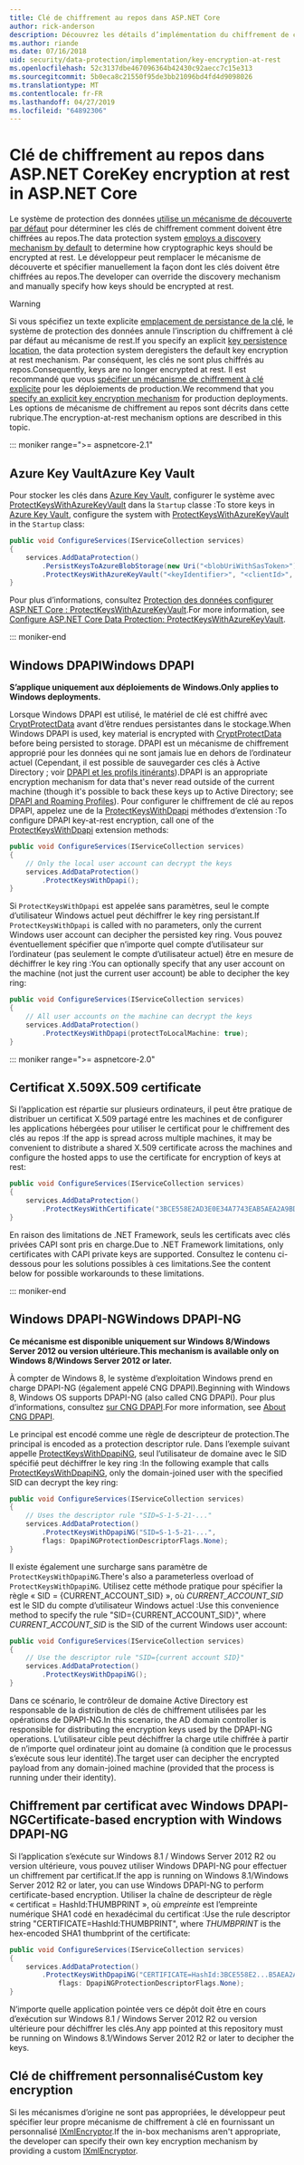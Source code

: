 ```yaml
---
title: Clé de chiffrement au repos dans ASP.NET Core
author: rick-anderson
description: Découvrez les détails d’implémentation du chiffrement de clé de Protection des données ASP.NET Core au repos.
ms.author: riande
ms.date: 07/16/2018
uid: security/data-protection/implementation/key-encryption-at-rest
ms.openlocfilehash: 52c3137dbe467096364b42430c92aecc7c15e313
ms.sourcegitcommit: 5b0eca8c21550f95de3bb21096bd4fd4d9098026
ms.translationtype: MT
ms.contentlocale: fr-FR
ms.lasthandoff: 04/27/2019
ms.locfileid: "64892306"
---
```

# <a name="key-encryption-at-rest-in-aspnet-core"></a><span data-ttu-id="f5376-103">Clé de chiffrement au repos dans ASP.NET Core</span><span class="sxs-lookup"><span data-stu-id="f5376-103">Key encryption at rest in ASP.NET Core</span></span>

<span data-ttu-id="f5376-104">Le système de protection des données [utilise un mécanisme de découverte par défaut](xref:security/data-protection/configuration/default-settings) pour déterminer les clés de chiffrement comment doivent être chiffrées au repos.</span><span class="sxs-lookup"><span data-stu-id="f5376-104">The data protection system [employs a discovery mechanism by default](xref:security/data-protection/configuration/default-settings) to determine how cryptographic keys should be encrypted at rest.</span></span> <span data-ttu-id="f5376-105">Le développeur peut remplacer le mécanisme de découverte et spécifier manuellement la façon dont les clés doivent être chiffrées au repos.</span><span class="sxs-lookup"><span data-stu-id="f5376-105">The developer can override the discovery mechanism and manually specify how keys should be encrypted at rest.</span></span>

> [!WARNING]
> <span data-ttu-id="f5376-106">Si vous spécifiez un texte explicite [emplacement de persistance de la clé](xref:security/data-protection/implementation/key-storage-providers), le système de protection des données annule l’inscription du chiffrement à clé par défaut au mécanisme de rest.</span><span class="sxs-lookup"><span data-stu-id="f5376-106">If you specify an explicit [key persistence location](xref:security/data-protection/implementation/key-storage-providers), the data protection system deregisters the default key encryption at rest mechanism.</span></span> <span data-ttu-id="f5376-107">Par conséquent, les clés ne sont plus chiffrés au repos.</span><span class="sxs-lookup"><span data-stu-id="f5376-107">Consequently, keys are no longer encrypted at rest.</span></span> <span data-ttu-id="f5376-108">Il est recommandé que vous [spécifier un mécanisme de chiffrement à clé explicite](xref:security/data-protection/implementation/key-encryption-at-rest) pour les déploiements de production.</span><span class="sxs-lookup"><span data-stu-id="f5376-108">We recommend that you [specify an explicit key encryption mechanism](xref:security/data-protection/implementation/key-encryption-at-rest) for production deployments.</span></span> <span data-ttu-id="f5376-109">Les options de mécanisme de chiffrement au repos sont décrits dans cette rubrique.</span><span class="sxs-lookup"><span data-stu-id="f5376-109">The encryption-at-rest mechanism options are described in this topic.</span></span>

::: moniker range=">= aspnetcore-2.1"

## <a name="azure-key-vault"></a><span data-ttu-id="f5376-110">Azure Key Vault</span><span class="sxs-lookup"><span data-stu-id="f5376-110">Azure Key Vault</span></span>

<span data-ttu-id="f5376-111">Pour stocker les clés dans [Azure Key Vault](https://azure.microsoft.com/services/key-vault/), configurer le système avec [ProtectKeysWithAzureKeyVault](/dotnet/api/microsoft.aspnetcore.dataprotection.azuredataprotectionbuilderextensions.protectkeyswithazurekeyvault) dans la `Startup` classe :</span><span class="sxs-lookup"><span data-stu-id="f5376-111">To store keys in [Azure Key Vault](https://azure.microsoft.com/services/key-vault/), configure the system with [ProtectKeysWithAzureKeyVault](/dotnet/api/microsoft.aspnetcore.dataprotection.azuredataprotectionbuilderextensions.protectkeyswithazurekeyvault) in the `Startup` class:</span></span>

```csharp
public void ConfigureServices(IServiceCollection services)
{
    services.AddDataProtection()
        .PersistKeysToAzureBlobStorage(new Uri("<blobUriWithSasToken>"))
        .ProtectKeysWithAzureKeyVault("<keyIdentifier>", "<clientId>", "<clientSecret>");
}
```

<span data-ttu-id="f5376-112">Pour plus d’informations, consultez [Protection des données configurer ASP.NET Core : ProtectKeysWithAzureKeyVault](xref:security/data-protection/configuration/overview#protectkeyswithazurekeyvault).</span><span class="sxs-lookup"><span data-stu-id="f5376-112">For more information, see [Configure ASP.NET Core Data Protection: ProtectKeysWithAzureKeyVault](xref:security/data-protection/configuration/overview#protectkeyswithazurekeyvault).</span></span>

::: moniker-end

## <a name="windows-dpapi"></a><span data-ttu-id="f5376-113">Windows DPAPI</span><span class="sxs-lookup"><span data-stu-id="f5376-113">Windows DPAPI</span></span>

<span data-ttu-id="f5376-114">**S’applique uniquement aux déploiements de Windows.**</span><span class="sxs-lookup"><span data-stu-id="f5376-114">**Only applies to Windows deployments.**</span></span>

<span data-ttu-id="f5376-115">Lorsque Windows DPAPI est utilisé, le matériel de clé est chiffré avec [CryptProtectData](/windows/desktop/api/dpapi/nf-dpapi-cryptprotectdata) avant d’être rendues persistantes dans le stockage.</span><span class="sxs-lookup"><span data-stu-id="f5376-115">When Windows DPAPI is used, key material is encrypted with [CryptProtectData](/windows/desktop/api/dpapi/nf-dpapi-cryptprotectdata) before being persisted to storage.</span></span> <span data-ttu-id="f5376-116">DPAPI est un mécanisme de chiffrement approprié pour les données qui ne sont jamais lue en dehors de l’ordinateur actuel (Cependant, il est possible de sauvegarder ces clés à Active Directory ; voir [DPAPI et les profils itinérants](https://support.microsoft.com/kb/309408/#6)).</span><span class="sxs-lookup"><span data-stu-id="f5376-116">DPAPI is an appropriate encryption mechanism for data that's never read outside of the current machine (though it's possible to back these keys up to Active Directory; see [DPAPI and Roaming Profiles](https://support.microsoft.com/kb/309408/#6)).</span></span> <span data-ttu-id="f5376-117">Pour configurer le chiffrement de clé au repos DPAPI, appelez une de la [ProtectKeysWithDpapi](/dotnet/api/microsoft.aspnetcore.dataprotection.dataprotectionbuilderextensions.protectkeyswithdpapi) méthodes d’extension :</span><span class="sxs-lookup"><span data-stu-id="f5376-117">To configure DPAPI key-at-rest encryption, call one of the [ProtectKeysWithDpapi](/dotnet/api/microsoft.aspnetcore.dataprotection.dataprotectionbuilderextensions.protectkeyswithdpapi) extension methods:</span></span>

```csharp
public void ConfigureServices(IServiceCollection services)
{
    // Only the local user account can decrypt the keys
    services.AddDataProtection()
        .ProtectKeysWithDpapi();
}
```

<span data-ttu-id="f5376-118">Si `ProtectKeysWithDpapi` est appelée sans paramètres, seul le compte d’utilisateur Windows actuel peut déchiffrer le key ring persistant.</span><span class="sxs-lookup"><span data-stu-id="f5376-118">If `ProtectKeysWithDpapi` is called with no parameters, only the current Windows user account can decipher the persisted key ring.</span></span> <span data-ttu-id="f5376-119">Vous pouvez éventuellement spécifier que n’importe quel compte d’utilisateur sur l’ordinateur (pas seulement le compte d’utilisateur actuel) être en mesure de déchiffrer le key ring :</span><span class="sxs-lookup"><span data-stu-id="f5376-119">You can optionally specify that any user account on the machine (not just the current user account) be able to decipher the key ring:</span></span>

```csharp
public void ConfigureServices(IServiceCollection services)
{
    // All user accounts on the machine can decrypt the keys
    services.AddDataProtection()
        .ProtectKeysWithDpapi(protectToLocalMachine: true);
}
```

::: moniker range=">= aspnetcore-2.0"

## <a name="x509-certificate"></a><span data-ttu-id="f5376-120">Certificat X.509</span><span class="sxs-lookup"><span data-stu-id="f5376-120">X.509 certificate</span></span>

<span data-ttu-id="f5376-121">Si l’application est répartie sur plusieurs ordinateurs, il peut être pratique de distribuer un certificat X.509 partagé entre les machines et de configurer les applications hébergées pour utiliser le certificat pour le chiffrement des clés au repos :</span><span class="sxs-lookup"><span data-stu-id="f5376-121">If the app is spread across multiple machines, it may be convenient to distribute a shared X.509 certificate across the machines and configure the hosted apps to use the certificate for encryption of keys at rest:</span></span>

```csharp
public void ConfigureServices(IServiceCollection services)
{
    services.AddDataProtection()
        .ProtectKeysWithCertificate("3BCE558E2AD3E0E34A7743EAB5AEA2A9BD2575A0");
}
```

<span data-ttu-id="f5376-122">En raison des limitations de .NET Framework, seuls les certificats avec clés privées CAPI sont pris en charge.</span><span class="sxs-lookup"><span data-stu-id="f5376-122">Due to .NET Framework limitations, only certificates with CAPI private keys are supported.</span></span> <span data-ttu-id="f5376-123">Consultez le contenu ci-dessous pour les solutions possibles à ces limitations.</span><span class="sxs-lookup"><span data-stu-id="f5376-123">See the content below for possible workarounds to these limitations.</span></span>

::: moniker-end

## <a name="windows-dpapi-ng"></a><span data-ttu-id="f5376-124">Windows DPAPI-NG</span><span class="sxs-lookup"><span data-stu-id="f5376-124">Windows DPAPI-NG</span></span>

<span data-ttu-id="f5376-125">**Ce mécanisme est disponible uniquement sur Windows 8/Windows Server 2012 ou version ultérieure.**</span><span class="sxs-lookup"><span data-stu-id="f5376-125">**This mechanism is available only on Windows 8/Windows Server 2012 or later.**</span></span>

<span data-ttu-id="f5376-126">À compter de Windows 8, le système d’exploitation Windows prend en charge DPAPI-NG (également appelé CNG DPAPI).</span><span class="sxs-lookup"><span data-stu-id="f5376-126">Beginning with Windows 8, Windows OS supports DPAPI-NG (also called CNG DPAPI).</span></span> <span data-ttu-id="f5376-127">Pour plus d’informations, consultez [sur CNG DPAPI](/windows/desktop/SecCNG/cng-dpapi).</span><span class="sxs-lookup"><span data-stu-id="f5376-127">For more information, see [About CNG DPAPI](/windows/desktop/SecCNG/cng-dpapi).</span></span>

<span data-ttu-id="f5376-128">Le principal est encodé comme une règle de descripteur de protection.</span><span class="sxs-lookup"><span data-stu-id="f5376-128">The principal is encoded as a protection descriptor rule.</span></span> <span data-ttu-id="f5376-129">Dans l’exemple suivant appelle [ProtectKeysWithDpapiNG](/dotnet/api/microsoft.aspnetcore.dataprotection.dataprotectionbuilderextensions.protectkeyswithdpaping), seul l’utilisateur de domaine avec le SID spécifié peut déchiffrer le key ring :</span><span class="sxs-lookup"><span data-stu-id="f5376-129">In the following example that calls [ProtectKeysWithDpapiNG](/dotnet/api/microsoft.aspnetcore.dataprotection.dataprotectionbuilderextensions.protectkeyswithdpaping), only the domain-joined user with the specified SID can decrypt the key ring:</span></span>

```csharp
public void ConfigureServices(IServiceCollection services)
{
    // Uses the descriptor rule "SID=S-1-5-21-..."
    services.AddDataProtection()
        .ProtectKeysWithDpapiNG("SID=S-1-5-21-...",
        flags: DpapiNGProtectionDescriptorFlags.None);
}
```

<span data-ttu-id="f5376-130">Il existe également une surcharge sans paramètre de `ProtectKeysWithDpapiNG`.</span><span class="sxs-lookup"><span data-stu-id="f5376-130">There's also a parameterless overload of `ProtectKeysWithDpapiNG`.</span></span> <span data-ttu-id="f5376-131">Utilisez cette méthode pratique pour spécifier la règle « SID = {CURRENT_ACCOUNT_SID} », où *CURRENT_ACCOUNT_SID* est le SID du compte d’utilisateur Windows actuel :</span><span class="sxs-lookup"><span data-stu-id="f5376-131">Use this convenience method to specify the rule "SID={CURRENT_ACCOUNT_SID}", where *CURRENT_ACCOUNT_SID* is the SID of the current Windows user account:</span></span>

```csharp
public void ConfigureServices(IServiceCollection services)
{
    // Use the descriptor rule "SID={current account SID}"
    services.AddDataProtection()
        .ProtectKeysWithDpapiNG();
}
```

<span data-ttu-id="f5376-132">Dans ce scénario, le contrôleur de domaine Active Directory est responsable de la distribution de clés de chiffrement utilisées par les opérations de DPAPI-NG.</span><span class="sxs-lookup"><span data-stu-id="f5376-132">In this scenario, the AD domain controller is responsible for distributing the encryption keys used by the DPAPI-NG operations.</span></span> <span data-ttu-id="f5376-133">L’utilisateur cible peut déchiffrer la charge utile chiffrée à partir de n’importe quel ordinateur joint au domaine (à condition que le processus s’exécute sous leur identité).</span><span class="sxs-lookup"><span data-stu-id="f5376-133">The target user can decipher the encrypted payload from any domain-joined machine (provided that the process is running under their identity).</span></span>

## <a name="certificate-based-encryption-with-windows-dpapi-ng"></a><span data-ttu-id="f5376-134">Chiffrement par certificat avec Windows DPAPI-NG</span><span class="sxs-lookup"><span data-stu-id="f5376-134">Certificate-based encryption with Windows DPAPI-NG</span></span>

<span data-ttu-id="f5376-135">Si l’application s’exécute sur Windows 8.1 / Windows Server 2012 R2 ou version ultérieure, vous pouvez utiliser Windows DPAPI-NG pour effectuer un chiffrement par certificat.</span><span class="sxs-lookup"><span data-stu-id="f5376-135">If the app is running on Windows 8.1/Windows Server 2012 R2 or later, you can use Windows DPAPI-NG to perform certificate-based encryption.</span></span> <span data-ttu-id="f5376-136">Utiliser la chaîne de descripteur de règle « certificat = HashId:THUMBPRINT », où *empreinte* est l’empreinte numérique SHA1 codé en hexadécimal du certificat :</span><span class="sxs-lookup"><span data-stu-id="f5376-136">Use the rule descriptor string "CERTIFICATE=HashId:THUMBPRINT", where *THUMBPRINT* is the hex-encoded SHA1 thumbprint of the certificate:</span></span>

```csharp
public void ConfigureServices(IServiceCollection services)
{
    services.AddDataProtection()
        .ProtectKeysWithDpapiNG("CERTIFICATE=HashId:3BCE558E2...B5AEA2A9BD2575A0",
            flags: DpapiNGProtectionDescriptorFlags.None);
}
```

<span data-ttu-id="f5376-137">N’importe quelle application pointée vers ce dépôt doit être en cours d’exécution sur Windows 8.1 / Windows Server 2012 R2 ou version ultérieure pour déchiffrer les clés.</span><span class="sxs-lookup"><span data-stu-id="f5376-137">Any app pointed at this repository must be running on Windows 8.1/Windows Server 2012 R2 or later to decipher the keys.</span></span>

## <a name="custom-key-encryption"></a><span data-ttu-id="f5376-138">Clé de chiffrement personnalisé</span><span class="sxs-lookup"><span data-stu-id="f5376-138">Custom key encryption</span></span>

<span data-ttu-id="f5376-139">Si les mécanismes d’origine ne sont pas appropriées, le développeur peut spécifier leur propre mécanisme de chiffrement à clé en fournissant un personnalisé [IXmlEncryptor](/dotnet/api/microsoft.aspnetcore.dataprotection.xmlencryption.ixmlencryptor).</span><span class="sxs-lookup"><span data-stu-id="f5376-139">If the in-box mechanisms aren't appropriate, the developer can specify their own key encryption mechanism by providing a custom [IXmlEncryptor](/dotnet/api/microsoft.aspnetcore.dataprotection.xmlencryption.ixmlencryptor).</span></span>
